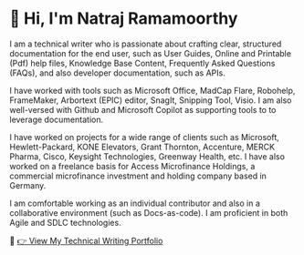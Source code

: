 # 👋 Hi, I'm Natraj Ramamoorthy

I am a technical writer who is passionate about crafting clear, structured documentation for the end user, such as User Guides, Online and Printable (Pdf) help files, Knowledge Base Content, Frequently Asked Questions (FAQs), and also developer documentation, such as APIs. 

I have worked with tools such as Microsoft Office, MadCap Flare, Robohelp, FrameMaker, Arbortext (EPIC) editor, SnagIt, Snipping Tool, Visio. I am also well-versed with Github and Microsoft Copilot as supporting tools to to leverage documentation.

I have worked on projects for a wide range of clients such as Microsoft, Hewlett-Packard, KONE Elevators, Grant Thornton, Accenture, MERCK Pharma, Cisco, Keysight Technologies, Greenway Health, etc. I have also worked on a freelance basis for Access Microfinance Holdings, a commercial microfinance investment and holding company based in Germany. 

I am comfortable working as an individual contributor and also in a collaborative environment (such as Docs-as-code). I am proficient in both Agile and SDLC technologies.


📄 [👉 View My Technical Writing Portfolio](https://natraj282000.github.io/My-Portfolio/)
